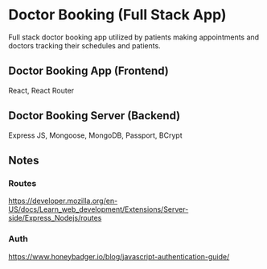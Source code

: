 
# Doctor Booking (Full Stack App)

Full stack doctor booking app utilized by patients making appointments and doctors tracking their schedules and patients.

## Doctor Booking App (Frontend)

React, React Router

## Doctor Booking Server (Backend)

Express JS, Mongoose, MongoDB, Passport, BCrypt 

## Notes

### Routes 

https://developer.mozilla.org/en-US/docs/Learn_web_development/Extensions/Server-side/Express_Nodejs/routes 

### Auth

https://www.honeybadger.io/blog/javascript-authentication-guide/ 

